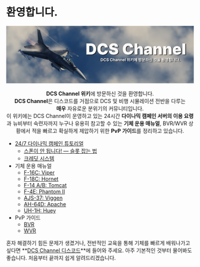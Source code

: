 # 환영합니다.
![](https://raw.githubusercontent.com/dcs-c/dcs-c.github.io/refs/heads/main/docs/images/fsg.png)

<center><b>DCS Channel 위키</b>에 방문하신 것을 환영합니다.</center>


<center><b>DCS Channel</b>은 디스코드를 거점으로 DCS 및 비행 시뮬레이션 전반을 다루는</center>


<center><b>매우</b> 자유로운 분위기의 커뮤니티입니다.</center>

<center>이 위키에는 DCS Channel이 운영하고 있는 24시간 <b>다이나믹 캠페인 서버의 이용 요령</b>과 뉴비부터 숙련자까지 누구나 유용히 참고할 수 있는 <b>기체 운용 매뉴얼</b>, BVR/WVR 상황에서 적을 빠르고 확실하게 제압하기 위한 <b>PvP 가이드</b>를 정리하고 있습니다.</center>

* [24/7 다이나믹 캠페인 튜토리얼](/서버)
    * [스폰이 안 됩니다! — 슬롯 잡는 법](/서버/슬롯)
    * [크레딧 시스템](/서버/크레딧)
* 기체 운용 매뉴얼
    * [F-16C: Viper](/매뉴얼/f16)
    * [F-18C: Hornet](/매뉴얼/f18)
    * [F-14 A/B: Tomcat](/매뉴얼/f14)
    * [F-4E: Phantom II](/매뉴얼/f4)
    * [AJS-37: Viggen](/매뉴얼/ajs37)
    * [AH-64D: Apache](/매뉴얼/ah64)
    * [UH-1H: Huey](/매뉴얼/uh1)
* PvP 가이드
    * [BVR](/가이드/bvr)
    * [WVR](/가이드/wvr)

혼자 해결하기 힘든 문제가 생겼거나, 전반적인 교육을 통해 기체를 빠르게 배워나가고 싶다면 **[DCS Channel 디스코드](https://discord.gg/KMbDscMp9a)**에 들어와 주세요. 아주 기본적인 것부터 물어봐도 좋습니다. 처음부터 끝까지 쉽게 알려드리겠습니다.
